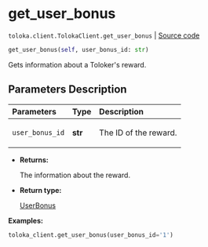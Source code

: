# get_user_bonus
`toloka.client.TolokaClient.get_user_bonus` | [Source code](https://github.com/Toloka/toloka-kit/blob/v1.1.0.post1/src/client/__init__.py#L2973)

```python
get_user_bonus(self, user_bonus_id: str)
```

Gets information about a Toloker's reward.

## Parameters Description

| Parameters | Type | Description |
| :----------| :----| :-----------|
`user_bonus_id`|**str**|<p>The ID of the reward.</p>

* **Returns:**

  The information about the reward.

* **Return type:**

  [UserBonus](toloka.client.user_bonus.UserBonus.md)

**Examples:**


```python
toloka_client.get_user_bonus(user_bonus_id='1')
```
